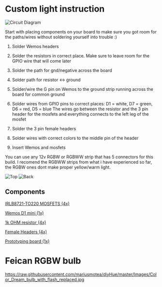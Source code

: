 # Custom light instruction

![Circuit Diagram](https://github.com/mariusmotea/diyHue/blob/master/Lights/Arduino/Generic_RGBW_Light/images/schematic.JPG)

Start with placing components on your board to make sure you got room for the paths/wires without soldering yourself into trouble :)

1. Solder Wemos headers

2. Solder the resistors in correct place. Make sure to leave room for the GPIO wire that will come later

3. Solder the path for gnd/negative across the board

4. Solder path for resistor <-> ground

5. Solder/wire the G pin on Wemos to the ground strip running across the board for common ground

6. Solder wires from GPIO pins to correct places: D1 = white, D7 = green, D6 = red, D5 = blue
   The wires go between the resistor and the 3 pin header for the mosfets and everything    connects to the left leg of the mosfet

7. Solder the 3 pin female headers

8. Solder wires with correct colors to the middle pin of the header

9. Insert Wemos and mosfets

You can use any 12v RGBW or RGBWW strip that has 5 connectors for this build. I recomend the RGBWW strips from what i have experienced so far, the RGBW ones dont make proper yellow/warm light.


![Top](https://github.com/mariusmotea/diyHue/blob/master/Lights/Arduino/Generic_RGBW_Light/images/Over.jpg)
![Back](https://github.com/mariusmotea/diyHue/blob/master/Lights/Arduino/Generic_RGBW_Light/images/Under.jpg)

## Components

[IRLB8721-TO220 MOSFETS (4x)](https://www.aliexpress.com/item/10PCS-IRLB8721-TO220-IRLB8721PBF-TO-220-free-shipping/32714364118.html)

[Wemos D1 mini (1x)](https://www.aliexpress.com/item/ESP8266-ESP12-ESP-12-WeMos-D1-Mini-WIFI-Dev-Kit-Development-Board-NodeMCU-Lua/32653918483.html)

[1k OHM resistor (4x)](https://www.aliexpress.com/item/100pcs-1-4W-Metal-Film-Resistor-1K-ohm-1KR-1-Tolerance-Precision-RoHS-Lead-Free-In/1851964338.html)

[Female Headers (4x)](https://www.aliexpress.com/item/10-10-pcs-Single-Row-Pin-Female-Header-Socket-2-54mm-Pitch-1-10p-12p-20p/32783590196.html)

[Prototyping board (1x)](https://www.aliexpress.com/item/20pcs-5x7-4x6-3x7-2x8-cm-double-Side-Copper-prototype-pcb-Universal-Board-for-Arduino/1847727667.html)


# Feican RGBW bulb

https://raw.githubusercontent.com/mariusmotea/diyHue/master/Images/Color_Dream_bulb_with_flash_replaced.jpg
